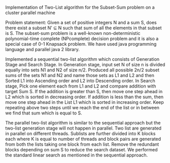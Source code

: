 Implementation of Two-List algorithm for the Subset-Sum problem on a cluster parallel machine

Problem statement: Given a set of positive integers N and a sum S, does there exist a subset N’ ⊆ N such that sum of all the elements in that subset is S. The subset-sum problem is a well-known non-deterministic polynomial-time complete (NPcomplete) decision problem and it is also a special case of 0-1 Knapsack problem. We have used java programming language and parallel java 2 library.

Implemented a sequential two-list algorithm which consists of Generation Stage and Search Stage. In Generation stage, input set N of size n is divided equally into sets N1 and N2 of size n/2. Produced all possible 2n/2 subset sums of the sets N1 and N2 and name those sets as L1 and L2 and then Sorted L1 into Ascending order and L2 into Descending order. In Search stage, Pick one element each from L1 and L2 and compare addition with target Sum S. If the addition is greater than S, then move one step ahead in L2 which is sorted in decreasing order. If addition is less than the sum, then move one step ahead in the List L1 which is sorted in increasing order. Keep repeating above two steps until we reach the end of the list or in between we find that sum which is equal to S.

The parallel two-list algorithm is similar to the sequential approach but the two-list generation stage will not happen in parallel. Two list are generated in parallel on different threads. Sublists are further divided into K blocks each where K is equal to number of threads and block pairs are generated from both the lists taking one block from each list. Remove the redundant blocks depending on sum S to reduce the search dataset. We performed the standard linear search as mentioned in the sequential approach.

